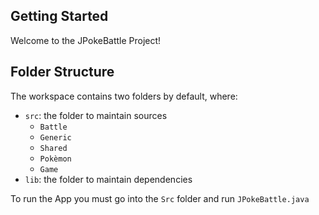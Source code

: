 ## Getting Started

Welcome to the JPokeBattle Project!

## Folder Structure

The workspace contains two folders by default, where:

- `src`: the folder to maintain sources
    - `Battle`
    - `Generic`
    - `Shared`
    - `Pokèmon`
    - `Game`
- `lib`: the folder to maintain dependencies

To run the App you must go into the  `Src`  folder and run  `JPokeBattle.java` 
